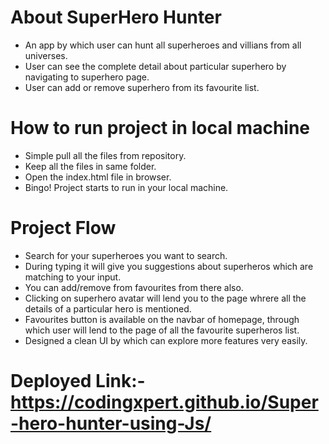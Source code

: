 # About SuperHero Hunter
* An app by which user can hunt all superheroes and villians from all universes.
* User can see the complete detail about particular superhero by navigating to superhero page.
* User can add or remove superhero from its favourite list.

# How to run project in local machine
* Simple pull all the files from repository.
* Keep all the files in same folder.
* Open the index.html file in browser.
* Bingo! Project starts to run in your local machine.

# Project Flow
* Search for your superheroes you want to search.
* During typing it will give you suggestions about superheros which are matching to your input.
* You can add/remove from favourites from there also.
* Clicking on superhero avatar will lend you to the page whrere all the details of a particular hero is mentioned.
* Favourites button is available on the navbar of homepage, through which user will lend to the page of all the favourite superheros list.
* Designed a clean UI by which can explore more features very easily.
# Deployed Link:-https://codingxpert.github.io/Super-hero-hunter-using-Js/

